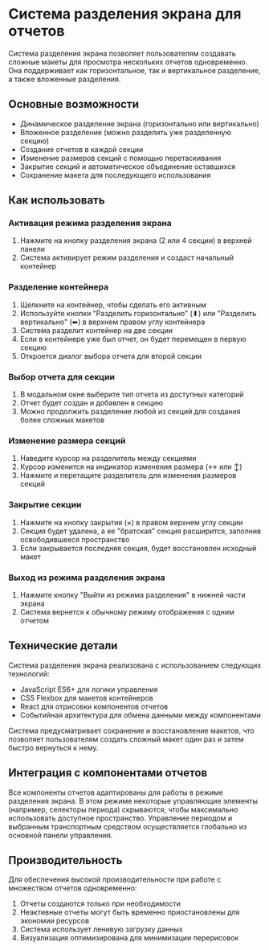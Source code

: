 # Система разделения экрана для отчетов

Система разделения экрана позволяет пользователям создавать сложные макеты для просмотра нескольких отчетов одновременно. Она поддерживает как горизонтальное, так и вертикальное разделение, а также вложенные разделения.

## Основные возможности

- Динамическое разделение экрана (горизонтально или вертикально)
- Вложенное разделение (можно разделить уже разделенную секцию)
- Создание отчетов в каждой секции
- Изменение размеров секций с помощью перетаскивания
- Закрытие секций и автоматическое объединение оставшихся
- Сохранение макета для последующего использования

## Как использовать

### Активация режима разделения экрана

1. Нажмите на кнопку разделения экрана (2 или 4 секции) в верхней панели
2. Система активирует режим разделения и создаст начальный контейнер

### Разделение контейнера

1. Щелкните на контейнер, чтобы сделать его активным
2. Используйте кнопки "Разделить горизонтально" (⬍) или "Разделить вертикально" (⬌) в верхнем правом углу контейнера
3. Система разделит контейнер на две секции
4. Если в контейнере уже был отчет, он будет перемещен в первую секцию
5. Откроется диалог выбора отчета для второй секции

### Выбор отчета для секции

1. В модальном окне выберите тип отчета из доступных категорий
2. Отчет будет создан и добавлен в секцию
3. Можно продолжить разделение любой из секций для создания более сложных макетов

### Изменение размера секций

1. Наведите курсор на разделитель между секциями
2. Курсор изменится на индикатор изменения размера (↔ или ↕)
3. Нажмите и перетащите разделитель для изменения размеров секций

### Закрытие секции

1. Нажмите на кнопку закрытия (×) в правом верхнем углу секции
2. Секция будет удалена, а ее "братская" секция расширится, заполнив освободившееся пространство
3. Если закрывается последняя секция, будет восстановлен исходный макет

### Выход из режима разделения экрана

1. Нажмите кнопку "Выйти из режима разделения" в нижней части экрана
2. Система вернется к обычному режиму отображения с одним отчетом

## Технические детали

Система разделения экрана реализована с использованием следующих технологий:

- JavaScript ES6+ для логики управления
- CSS Flexbox для макетов контейнеров
- React для отрисовки компонентов отчетов
- Событийная архитектура для обмена данными между компонентами

Система предусматривает сохранение и восстановление макетов, что позволяет пользователям создать сложный макет один раз и затем быстро вернуться к нему.

## Интеграция с компонентами отчетов

Все компоненты отчетов адаптированы для работы в режиме разделения экрана. В этом режиме некоторые управляющие элементы (например, селекторы периода) скрываются, чтобы максимально использовать доступное пространство. Управление периодом и выбранным транспортным средством осуществляется глобально из основной панели управления.

## Производительность

Для обеспечения высокой производительности при работе с множеством отчетов одновременно:

1. Отчеты создаются только при необходимости
2. Неактивные отчеты могут быть временно приостановлены для экономии ресурсов
3. Система использует ленивую загрузку данных
4. Визуализация оптимизирована для минимизации перерисовок 